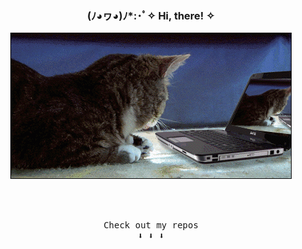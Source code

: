 <h3 align=center>(ﾉ◕ヮ◕)ﾉ*:･ﾟ✧ Hi, there! ✧</h3>

<p align="center">
  <img src="assets/ビックリさせんニャよ！_gifmagazine.gif">
</p>

<br>
<br>
<p align="center"><samp>
    Check out my repos <br>
    ⬇️ ⬇️ ⬇️  
  </samp>
</p>

